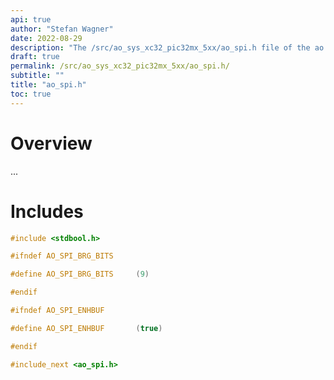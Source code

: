 ```yaml
---
api: true
author: "Stefan Wagner"
date: 2022-08-29
description: "The /src/ao_sys_xc32_pic32mx_5xx/ao_spi.h file of the ao real-time operating system."
draft: true
permalink: /src/ao_sys_xc32_pic32mx_5xx/ao_spi.h/ 
subtitle: ""
title: "ao_spi.h"
toc: true
---
```


# Overview

...

# Includes

```c
#include <stdbool.h>

#ifndef AO_SPI_BRG_BITS

#define AO_SPI_BRG_BITS     (9)

#endif

#ifndef AO_SPI_ENHBUF

#define AO_SPI_ENHBUF       (true)

#endif

#include_next <ao_spi.h>

```
